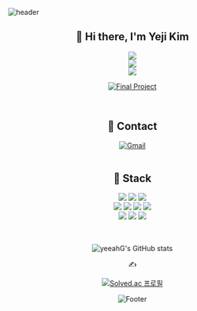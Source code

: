 ![header](https://capsule-render.vercel.app/api?type=waving&color=3498DB&height=280&section=header&text=yeji%20kim();&20&fontSize=90&&fontColor=FDFEFE&fontAlign=38)

<div align=center><h2>👋 Hi there, I'm Yeji Kim</h2>
<div align=center>
<img src="https://img.shields.io/badge/Front%20End%20Developer-FFFFFF.svg?style=for-the-badge&logoColor=black"> <br>
<img src="https://img.shields.io/badge/Playdata%20Boot%20Camp-FFFFFF.svg?style=for-the-badge&logoColor=black"> <br>
<img src="https://img.shields.io/badge/Port%20Folio-FFFFFF.svg?style=for-the-badge&logoColor=black"> <br>

[![Final Project](https://img.shields.io/badge/Final%20Project-559df2.svg?style=for-the-badge&logoColor=black)](https://github.com/yeeahG/Project_ToMyAnimal.git)

 </div>
 <br>

### <h2>🌊 Contact</h2>
 [![Gmail](https://img.shields.io/badge/Gmail-559df2.svg?style=for-the-badge&logo=Gmail&logoColor=white)](mailto:yeji.sep.k@gmail.com)
 <br>
 <br>
 
 
 <div align=center><h2>📖 Stack </h2></div>

<div align=center> 
 <img src="https://img.shields.io/badge/java-FFFFFF.svg?style=for-the-badge&logo=java&logoColor=black">
 <img src="https://img.shields.io/badge/python-FFFFFF.svg?style=for-the-badge&logo=python&logoColor=black">
 <img src="https://img.shields.io/badge/javascript-FFFFFF.svg?style=for-the-badge&logo=javascript&logoColor=black"><br />
 <img src="https://img.shields.io/badge/html-FFFFFF.svg?style=for-the-badge&logo=html5&logoColor=black">
 <img src="https://img.shields.io/badge/css-FFFFFF.svg?style=for-the-badge&logo=css3&logoColor=black">
 <img src="https://img.shields.io/badge/react-FFFFFF.svg?style=for-the-badge&logo=react&logoColor=black">
 <img src="https://img.shields.io/badge/node.js-FFFFFF.svg?style=for-the-badge&logo=node.js&logoColor=black"><br />
 <img src="https://img.shields.io/badge/spring-FFFFFF.svg?style=for-the-badge&logo=spring&logoColor=black">
 <img src="https://img.shields.io/badge/mysql-FFFFFF.svg?style=for-the-badge&logo=mysql&logoColor=black">
  <img src="https://img.shields.io/badge/AWS-FFFFFF.svg?style=for-the-badge&logo=amazon&logoColor=black">
 
<br>
<br>
 
<div align=center><h2></h2>
 
![yeeahG's GitHub stats](https://github-readme-stats.vercel.app/api?username=yeeahG&show_icons=true)

✍️ 
<!-- MINI -->
[![Solved.ac
프로필](http://mazassumnida.wtf/api/mini/generate_badge?boj=sep0909)](https://solved.ac/sep0909)

 </h2></div>


 
![Footer](https://capsule-render.vercel.app/api?type=waving&color=3498DB&height=220&section=footer)

